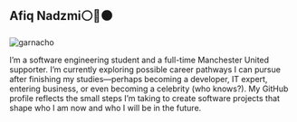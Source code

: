 ## Afiq Nadzmi⚪🔴⚫
![garnacho](https://github.com/user-attachments/assets/0324e1e8-958d-4e28-8251-e4aa0da41b48)

I’m a software engineering student and a full-time Manchester United supporter. I’m currently exploring possible career pathways I can pursue after finishing my studies—perhaps becoming a developer, IT expert, entering business, or even becoming a celebrity (who knows?). My GitHub profile reflects the small steps I’m taking to create software projects that shape who I am now and who I will be in the future.

<!--
**afiqnadzmii/afiqnadzmii** is a ✨ _special_ ✨ repository because its `README.md` (this file) appears on your GitHub profile.

Here are some ideas to get you started:

- 🔭 I’m currently working on ...
- 🌱 I’m currently learning ...
- 👯 I’m looking to collaborate on ...
- 🤔 I’m looking for help with ...
- 💬 Ask me about ...
- 📫 How to reach me: ...
- 😄 Pronouns: ...
- ⚡ Fun fact: ...
-->
